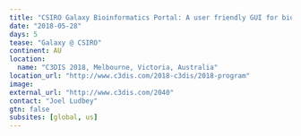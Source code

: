 ```yaml
---
title: "CSIRO Galaxy Bioinformatics Portal: A user friendly GUI for bioinformatics on HPC infrasructure"
date: "2018-05-28"
days: 5
tease: "Galaxy @ CSIRO"
continent: AU
location:
  name: "C3DIS 2018, Melbourne, Victoria, Australia"
location_url: "http://www.c3dis.com/2018-c3dis/2018-program"
image: 
external_url: "http://www.c3dis.com/2040" 
contact: "Joel Ludbey"
gtn: false
subsites: [global, us]
---
```

